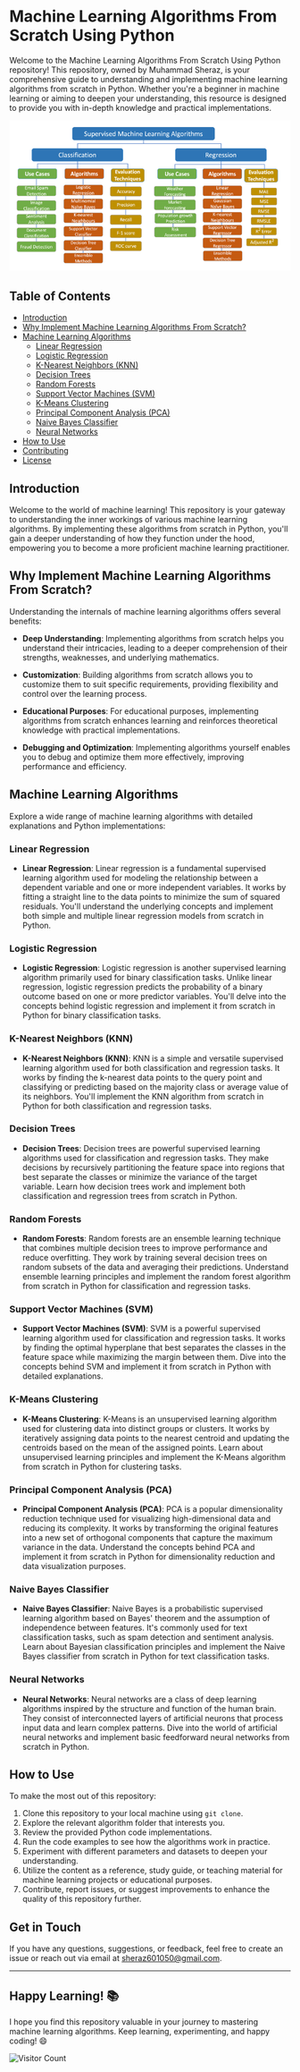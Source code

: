 # Machine Learning Algorithms From Scratch Using Python

Welcome to the Machine Learning Algorithms From Scratch Using Python repository! This repository, owned by Muhammad Sheraz, is your comprehensive guide to understanding and implementing machine learning algorithms from scratch in Python. Whether you're a beginner in machine learning or aiming to deepen your understanding, this resource is designed to provide you with in-depth knowledge and practical implementations.

<img src="Images/smlalgo.PNG">


## Table of Contents

- [Introduction](#introduction)
- [Why Implement Machine Learning Algorithms From Scratch?](#why-implement-machine-learning-algorithms-from-scratch)
- [Machine Learning Algorithms](#machine-learning-algorithms)
  - [Linear Regression](#linear-regression)
  - [Logistic Regression](#logistic-regression)
  - [K-Nearest Neighbors (KNN)](#k-nearest-neighbors-knn)
  - [Decision Trees](#decision-trees)
  - [Random Forests](#random-forests)
  - [Support Vector Machines (SVM)](#support-vector-machines-svm)
  - [K-Means Clustering](#k-means-clustering)
  - [Principal Component Analysis (PCA)](#principal-component-analysis-pca)
  - [Naive Bayes Classifier](#naive-bayes-classifier)
  - [Neural Networks](#neural-networks)
- [How to Use](#how-to-use)
- [Contributing](#contributing)
- [License](#license)

## Introduction

Welcome to the world of machine learning! This repository is your gateway to understanding the inner workings of various machine learning algorithms. By implementing these algorithms from scratch in Python, you'll gain a deeper understanding of how they function under the hood, empowering you to become a more proficient machine learning practitioner.

## Why Implement Machine Learning Algorithms From Scratch?

Understanding the internals of machine learning algorithms offers several benefits:

- **Deep Understanding**: Implementing algorithms from scratch helps you understand their intricacies, leading to a deeper comprehension of their strengths, weaknesses, and underlying mathematics.

- **Customization**: Building algorithms from scratch allows you to customize them to suit specific requirements, providing flexibility and control over the learning process.

- **Educational Purposes**: For educational purposes, implementing algorithms from scratch enhances learning and reinforces theoretical knowledge with practical implementations.

- **Debugging and Optimization**: Implementing algorithms yourself enables you to debug and optimize them more effectively, improving performance and efficiency.



## Machine Learning Algorithms

Explore a wide range of machine learning algorithms with detailed explanations and Python implementations:

### Linear Regression

- **Linear Regression**: Linear regression is a fundamental supervised learning algorithm used for modeling the relationship between a dependent variable and one or more independent variables. It works by fitting a straight line to the data points to minimize the sum of squared residuals. You'll understand the underlying concepts and implement both simple and multiple linear regression models from scratch in Python.

### Logistic Regression

- **Logistic Regression**: Logistic regression is another supervised learning algorithm primarily used for binary classification tasks. Unlike linear regression, logistic regression predicts the probability of a binary outcome based on one or more predictor variables. You'll delve into the concepts behind logistic regression and implement it from scratch in Python for binary classification tasks.

### K-Nearest Neighbors (KNN)

- **K-Nearest Neighbors (KNN)**: KNN is a simple and versatile supervised learning algorithm used for both classification and regression tasks. It works by finding the k-nearest data points to the query point and classifying or predicting based on the majority class or average value of its neighbors. You'll implement the KNN algorithm from scratch in Python for both classification and regression tasks.

### Decision Trees

- **Decision Trees**: Decision trees are powerful supervised learning algorithms used for classification and regression tasks. They make decisions by recursively partitioning the feature space into regions that best separate the classes or minimize the variance of the target variable. Learn how decision trees work and implement both classification and regression trees from scratch in Python.

### Random Forests

- **Random Forests**: Random forests are an ensemble learning technique that combines multiple decision trees to improve performance and reduce overfitting. They work by training several decision trees on random subsets of the data and averaging their predictions. Understand ensemble learning principles and implement the random forest algorithm from scratch in Python for classification and regression tasks.

### Support Vector Machines (SVM)

- **Support Vector Machines (SVM)**: SVM is a powerful supervised learning algorithm used for classification and regression tasks. It works by finding the optimal hyperplane that best separates the classes in the feature space while maximizing the margin between them. Dive into the concepts behind SVM and implement it from scratch in Python with detailed explanations.

### K-Means Clustering

- **K-Means Clustering**: K-Means is an unsupervised learning algorithm used for clustering data into distinct groups or clusters. It works by iteratively assigning data points to the nearest centroid and updating the centroids based on the mean of the assigned points. Learn about unsupervised learning principles and implement the K-Means algorithm from scratch in Python for clustering tasks.

### Principal Component Analysis (PCA)

- **Principal Component Analysis (PCA)**: PCA is a popular dimensionality reduction technique used for visualizing high-dimensional data and reducing its complexity. It works by transforming the original features into a new set of orthogonal components that capture the maximum variance in the data. Understand the concepts behind PCA and implement it from scratch in Python for dimensionality reduction and data visualization purposes.

### Naive Bayes Classifier

- **Naive Bayes Classifier**: Naive Bayes is a probabilistic supervised learning algorithm based on Bayes' theorem and the assumption of independence between features. It's commonly used for text classification tasks, such as spam detection and sentiment analysis. Learn about Bayesian classification principles and implement the Naive Bayes classifier from scratch in Python for text classification tasks.

### Neural Networks

- **Neural Networks**: Neural networks are a class of deep learning algorithms inspired by the structure and function of the human brain. They consist of interconnected layers of artificial neurons that process input data and learn complex patterns. Dive into the world of artificial neural networks and implement basic feedforward neural networks from scratch in Python.




## How to Use

To make the most out of this repository:

1. Clone this repository to your local machine using `git clone`.
2. Explore the relevant algorithm folder that interests you.
3. Review the provided Python code implementations.
4. Run the code examples to see how the algorithms work in practice.
5. Experiment with different parameters and datasets to deepen your understanding.
6. Utilize the content as a reference, study guide, or teaching material for machine learning projects or educational purposes.
7. Contribute, report issues, or suggest improvements to enhance the quality of this repository further.

## Get in Touch

If you have any questions, suggestions, or feedback, feel free to create an issue or reach out via email at [sheraz601050@gmail.com](mailto:sheraz601050@gmail.com).

---

## Happy Learning! 📚

I hope you find this repository valuable in your journey to mastering machine learning algorithms. Keep learning, experimenting, and happy coding! 😄

![Visitor Count](https://visitor-badge.laobi.icu/badge?page_id=MuhammadSheraza002.machine-learning-algorithms)

